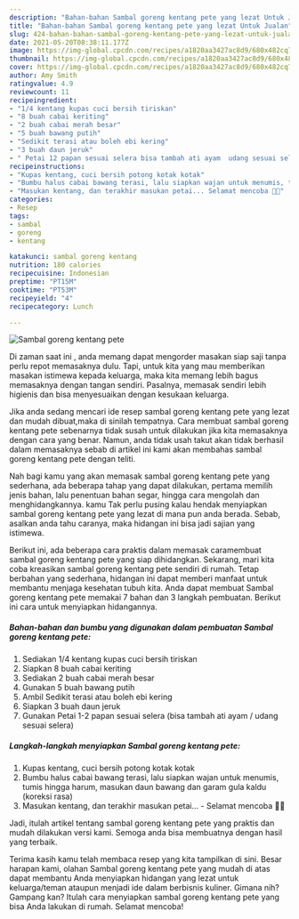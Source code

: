 ```yaml
---
description: "Bahan-bahan Sambal goreng kentang pete yang lezat Untuk Jualan"
title: "Bahan-bahan Sambal goreng kentang pete yang lezat Untuk Jualan"
slug: 424-bahan-bahan-sambal-goreng-kentang-pete-yang-lezat-untuk-jualan
date: 2021-05-20T08:38:11.177Z
image: https://img-global.cpcdn.com/recipes/a1820aa3427ac8d9/680x482cq70/sambal-goreng-kentang-pete-foto-resep-utama.jpg
thumbnail: https://img-global.cpcdn.com/recipes/a1820aa3427ac8d9/680x482cq70/sambal-goreng-kentang-pete-foto-resep-utama.jpg
cover: https://img-global.cpcdn.com/recipes/a1820aa3427ac8d9/680x482cq70/sambal-goreng-kentang-pete-foto-resep-utama.jpg
author: Amy Smith
ratingvalue: 4.9
reviewcount: 11
recipeingredient:
- "1/4 kentang kupas cuci bersih tiriskan"
- "8 buah cabai keriting"
- "2 buah cabai merah besar"
- "5 buah bawang putih"
- "Sedikit terasi atau boleh ebi kering"
- "3 buah daun jeruk"
- " Petai 12 papan sesuai selera bisa tambah ati ayam  udang sesuai selera"
recipeinstructions:
- "Kupas kentang, cuci bersih potong kotak kotak"
- "Bumbu halus cabai bawang terasi, lalu siapkan wajan untuk menumis, tumis hingga harum, masukan daun bawang dan garam gula kaldu (koreksi rasa)"
- "Masukan kentang, dan terakhir masukan petai... Selamat mencoba 👌🏼"
categories:
- Resep
tags:
- sambal
- goreng
- kentang

katakunci: sambal goreng kentang 
nutrition: 180 calories
recipecuisine: Indonesian
preptime: "PT15M"
cooktime: "PT53M"
recipeyield: "4"
recipecategory: Lunch

---
```



![Sambal goreng kentang pete](https://img-global.cpcdn.com/recipes/a1820aa3427ac8d9/680x482cq70/sambal-goreng-kentang-pete-foto-resep-utama.jpg)

Di zaman  saat ini , anda memang dapat mengorder masakan siap saji tanpa perlu repot memasaknya dulu. Tapi, untuk kita yang mau memberikan masakan istimewa kepada keluarga, maka kita memang lebih bagus memasaknya dengan tangan sendiri. Pasalnya, memasak sendiri lebih higienis dan bisa menyesuaikan dengan kesukaan keluarga.

Jika anda sedang mencari ide resep sambal goreng kentang pete yang lezat dan mudah dibuat,maka di sinilah tempatnya. Cara membuat sambal goreng kentang pete  sebenarnya tidak susah untuk dilakukan jika kita memasaknya dengan cara yang benar. Namun, anda tidak usah takut akan tidak berhasil dalam memasaknya 
sebab di artikel ini kami akan membahas sambal goreng kentang pete dengan teliti.  



Nah bagi kamu yang akan memasak sambal goreng kentang pete yang sederhana, ada beberapa tahap yang dapat dilakukan, pertama memilih jenis bahan, lalu penentuan bahan segar, hingga cara mengolah dan menghidangkannya. kamu Tak perlu pusing kalau hendak menyiapkan sambal goreng kentang pete yang lezat di mana pun anda berada. Sebab, asalkan anda  tahu caranya, maka hidangan ini bisa jadi sajian yang istimewa.

Berikut ini, ada beberapa cara praktis  dalam memasak caramembuat sambal goreng kentang pete yang siap dihidangkan. Sekarang, mari kita coba kreasikan sambal goreng kentang pete sendiri di rumah. Tetap berbahan yang sederhana, hidangan ini dapat memberi manfaat untuk membantu menjaga kesehatan tubuh kita. Anda dapat membuat Sambal goreng kentang pete memakai 7 bahan dan 3 langkah pembuatan. Berikut ini cara untuk menyiapkan hidangannya.

<!--inarticleads1-->

##### Bahan-bahan dan bumbu yang digunakan dalam pembuatan Sambal goreng kentang pete:

1. Sediakan 1/4 kentang kupas cuci bersih tiriskan
1. Siapkan 8 buah cabai keriting
1. Sediakan 2 buah cabai merah besar
1. Gunakan 5 buah bawang putih
1. Ambil Sedikit terasi atau boleh ebi kering
1. Siapkan 3 buah daun jeruk
1. Gunakan  Petai 1-2 papan sesuai selera (bisa tambah ati ayam / udang sesuai selera)




<!--inarticleads2-->

##### Langkah-langkah menyiapkan Sambal goreng kentang pete:

1. Kupas kentang, cuci bersih potong kotak kotak
1. Bumbu halus cabai bawang terasi, lalu siapkan wajan untuk menumis, tumis hingga harum, masukan daun bawang dan garam gula kaldu (koreksi rasa)
1. Masukan kentang, dan terakhir masukan petai... - Selamat mencoba 👌🏼




Jadi, itulah artikel tentang  sambal goreng kentang pete  yang praktis dan mudah dilakukan versi kami. Semoga anda bisa membuatnya dengan hasil yang terbaik. 

Terima kasih kamu telah membaca resep yang kita tampilkan di sini. Besar harapan kami, olahan  Sambal goreng kentang pete yang mudah di atas dapat membantu Anda menyiapkan hidangan yang lezat untuk keluarga/teman ataupun menjadi ide dalam berbisnis kuliner. Gimana nih? Gampang kan? Itulah cara menyiapkan sambal goreng kentang pete yang bisa Anda lakukan di rumah. Selamat mencoba!

